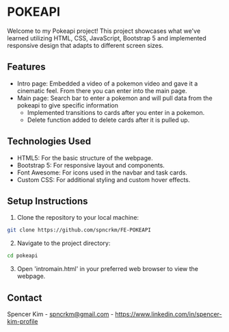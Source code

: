 # POKEAPI

Welcome to my Pokeapi project! This project showcases what we've learned utilizing HTML, CSS, JavaScript, Bootstrap 5 and implemented responsive design that adapts to different screen sizes.

## Features

- Intro page: Embedded a video of a pokemon video and gave it a cinematic feel. From there you can enter into the main page.
- Main page: Search bar to enter a pokemon and will pull data from the pokeapi to give specific information
  - Implemented transitions to cards after you enter in a pokemon.
  - Delete function added to delete cards after it is pulled up.

## Technologies Used

- HTML5: For the basic structure of the webpage.
- Bootstrap 5: For responsive layout and components.
- Font Awesome: For icons used in the navbar and task cards.
- Custom CSS: For additional styling and custom hover effects.

## Setup Instructions

1. Clone the repository to your local machine:
```bash
git clone https://github.com/spncrkm/FE-POKEAPI
```

2. Navigate to the project directory:
```bash
cd pokeapi
```

3. Open 'intromain.html' in your preferred web browser to view the webpage.


## Contact
Spencer Kim - spncrkm@gmail.com - https://www.linkedin.com/in/spencer-kim-profile
